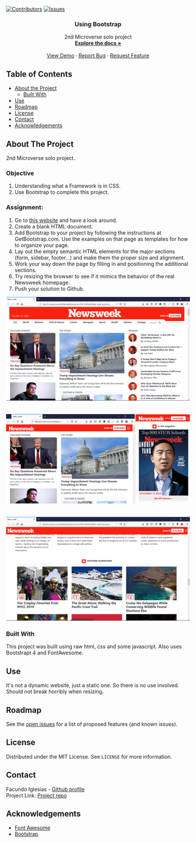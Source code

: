 [![Contributors][contributors-shield]][contributors-url]
[![Issues][issues-shield]][issues-url]
<br />
<p align="center">
 
  <h3 align="center">Using Bootstrap</h3>
  <p align="center">
    2nd Microverse solo project
    <br />
    <a href="https://github.com/Fig77/using-boostrap/tree/feature-developer"><strong>Explore the docs »</strong></a>
    <br />
    <br />
    <a href="https://raw.githack.com/Fig77/using-boostrap/feature-developer/index.html">View Demo</a>
    ·
    <a href="https://github.com/Fig77/using-boostrap/issues">Report Bug</a>
    ·
    <a href="https://github.com/Fig77/using-boostrap/issues">Request Feature</a>
  </p>
</p>


<!-- TABLE OF CONTENTS -->
## Table of Contents

* [About the Project](#about-the-project)
  * [Built With](#built-with)
* [Use](#use)
* [Roadmap](#roadmap)
* [License](#license)
* [Contact](#contact)
* [Acknowledgements](#acknowledgements)


<!-- ABOUT THE PROJECT -->
## About The Project
2nd Microverse solo project.

### Objective
 1. Understanding what a Framework is in CSS.
 2. Use Bootstrap to complete this project.
 
### Assignment:
 

   1. Go to <a href="https://www.newsweek.com/">this website</a> and have a look around.
   2. Create a blank HTML document.
   3. Add Bootstrap to your project by following the instructions at GetBootstrap.com. Use the examples on that page as templates for how to organize your page.
   4. Lay out the empty semantic HTML elements for the major sections (form, sidebar, footer…) and make them  	 the proper size and alignment. 
   5. Work your way down the page by filling in and positioning the additional sections.
   7. Try resizing the browser to see if it mimics the behavior of the real Newsweek homepage.
   8. Push your solution to Github.


![Project Screen Shot][product-screenshot]
<br>
<br>
<br>
![Project Screen Shot][product-screenshot-2]
<br>
<br>
<br>
![Project Screen Shot][product-screenshot-3]


### Built With
This project was built using raw html, css and some javascript. Also uses Bootstrapt 4 and FontAwesome.

<!-- USAGE EXAMPLES -->

## Use

It's not a dynamic website, just a static one. So there is no use involved. Should not break horribly when resizing.

<!-- ROADMAP -->

## Roadmap

See the [open issues](https://github.com/Fig77/using-boostrap/issues) for a list of proposed features (and known issues).

<!-- LICENSE -->
## License

Distributed under the MIT License. See `LICENSE` for more information.

<!-- CONTACT -->
## Contact

Facundo Iglesias - [Github profile](https://github.com/Fig77)
<br>
Project Link: [Project repo](https://github.com/Fig77/using-boostrap)

<!-- ACKNOWLEDGEMENTS -->
## Acknowledgements
* [Font Awesome](https://fontawesome.com)
* [Bootstrap](https://getbootstrap.com/)

<!-- MARKDOWN LINKS & IMAGES -->
<!-- https://www.markdownguide.org/basic-syntax/#reference-style-links -->
[contributors-shield]: https://img.shields.io/badge/Contributors-1-brightgreen
[contributors-url]: https://github.com/Fig77/Gradients-Project/graphs/contributors
[issues-shield]: https://img.shields.io/badge/issues-0-%2300ff00
[issues-url]: https://github.com/Fig77/Gradients-Project/issues
[product-screenshot]: assets/img/product_ss_1.png
[product-screenshot-2]: assets/img/product_ss_2.png
[product-screenshot-3]: assets/img/prudct_ss_3.png
